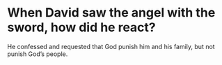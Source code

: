 # When David saw the angel with the sword, how did he react?

He confessed and requested that God punish him and his family, but not punish God’s people.
